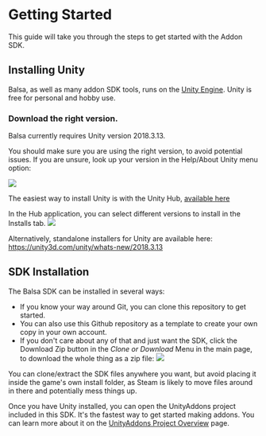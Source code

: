 # Getting Started
This guide will take you through the steps to get started with the Addon SDK.

## Installing Unity

Balsa, as well as many addon SDK tools, runs on the [Unity Engine](http://www.unity3d.com). Unity is free for personal and hobby use.


### Download the right version.
Balsa currently requires Unity version 2018.3.13. 

You should make sure you are using the right version, to avoid potential issues. If you are unsure, look up your version in the Help/About Unity menu option:

![](wiki/images/unityabout.png)

The easiest way to install Unity is with the Unity Hub, [available here](https://store.unity.com/download?ref=personal)

In the Hub application, you can select different versions to install in the Installs tab.
![](wiki/images/unityhubinstall.png)

Alternatively, standalone installers for Unity are available here: https://unity3d.com/unity/whats-new/2018.3.13



## SDK Installation

The Balsa SDK can be installed in several ways: 
 * If you know your way around Git, you can clone this repository to get started.  
 * You can also use this Github repository as a template to create your own copy in your own account. 
 * If you don't care about any of that and just want the SDK, click the Download Zip button in the *Clone or Download* Menu in the main page, to download the whole thing as a zip file:
 ![](wiki/images/downloadrepo.png)



You can clone/extract the SDK files anywhere you want, but avoid placing it inside the game's own install folder, as Steam is likely to move files around in there and potentially mess things up. 


Once you have Unity installed, you can open the UnityAddons project included in this SDK. It's the fastest way to get started making addons. You can learn more about it on the [UnityAddons Project Overview](wiki/UnityAddonsOverview.md) page.

